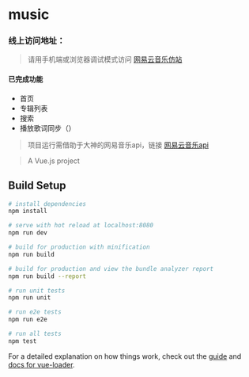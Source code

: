 # music


### 线上访问地址：
> 请用手机端或浏览器调试模式访问
<a href="http://music.test.cross-earth.com" target="_blank">网易云音乐仿站</a>

#### 已完成功能
* 首页
* 专辑列表
* 搜索
* 播放歌词同步（）

> 项目运行需借助于大神的网易音乐api，链接
<a href="http://musicapi.leanapp.cn/" target="_blank">网易云音乐api</a>

> A Vue.js project

## Build Setup

``` bash
# install dependencies
npm install

# serve with hot reload at localhost:8080
npm run dev

# build for production with minification
npm run build

# build for production and view the bundle analyzer report
npm run build --report

# run unit tests
npm run unit

# run e2e tests
npm run e2e

# run all tests
npm test
```

For a detailed explanation on how things work, check out the [guide](http://vuejs-templates.github.io/webpack/) and [docs for vue-loader](http://vuejs.github.io/vue-loader).
